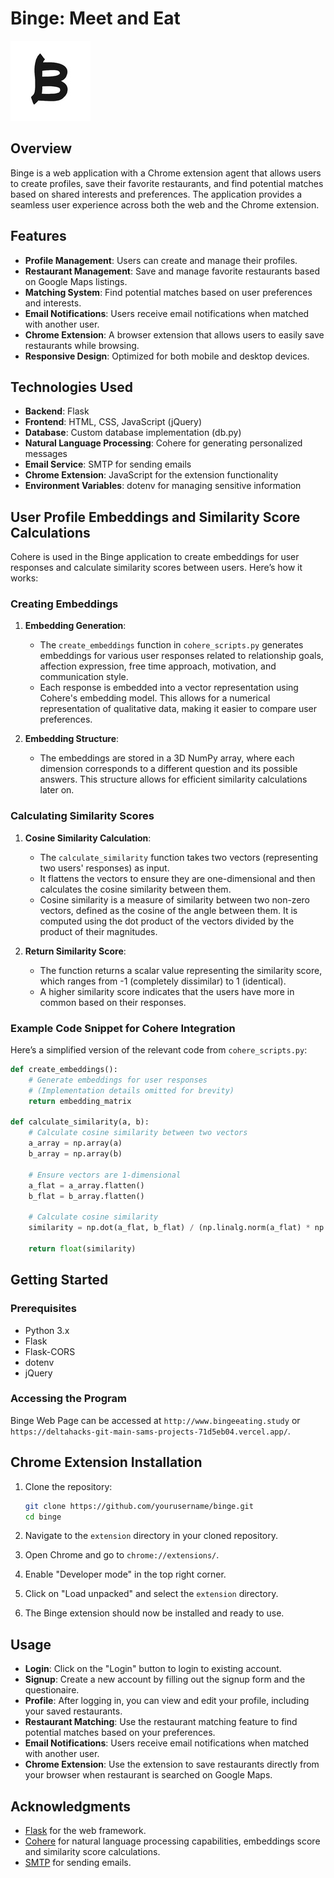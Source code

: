 # Binge: Meet and Eat

<kbd>![alt text](extension/icon128.png)</kbd>

## Overview

Binge is a web application with a Chrome extension agent that allows users to create profiles, save their favorite restaurants, and find potential matches based on shared interests and preferences. The application provides a seamless user experience across both the web and the Chrome extension.

## Features

- **Profile Management**: Users can create and manage their profiles.
- **Restaurant Management**: Save and manage favorite restaurants based on Google Maps listings.
- **Matching System**: Find potential matches based on user preferences and interests.
- **Email Notifications**: Users receive email notifications when matched with another user.
- **Chrome Extension**: A browser extension that allows users to easily save restaurants while browsing.
- **Responsive Design**: Optimized for both mobile and desktop devices.

## Technologies Used

- **Backend**: Flask
- **Frontend**: HTML, CSS, JavaScript (jQuery)
- **Database**: Custom database implementation (db.py)
- **Natural Language Processing**: Cohere for generating personalized messages
- **Email Service**: SMTP for sending emails
- **Chrome Extension**: JavaScript for the extension functionality
- **Environment Variables**: dotenv for managing sensitive information

## User Profile Embeddings and Similarity Score Calculations

Cohere is used in the Binge application to create embeddings for user responses and calculate similarity scores between users. Here’s how it works:

### Creating Embeddings

1. **Embedding Generation**:
   - The `create_embeddings` function in `cohere_scripts.py` generates embeddings for various user responses related to relationship goals, affection expression, free time approach, motivation, and communication style.
   - Each response is embedded into a vector representation using Cohere's embedding model. This allows for a numerical representation of qualitative data, making it easier to compare user preferences.

2. **Embedding Structure**:
   - The embeddings are stored in a 3D NumPy array, where each dimension corresponds to a different question and its possible answers. This structure allows for efficient similarity calculations later on.

### Calculating Similarity Scores

1. **Cosine Similarity Calculation**:
   - The `calculate_similarity` function takes two vectors (representing two users' responses) as input.
   - It flattens the vectors to ensure they are one-dimensional and then calculates the cosine similarity between them.
   - Cosine similarity is a measure of similarity between two non-zero vectors, defined as the cosine of the angle between them. It is computed using the dot product of the vectors divided by the product of their magnitudes.

2. **Return Similarity Score**:
   - The function returns a scalar value representing the similarity score, which ranges from -1 (completely dissimilar) to 1 (identical).
   - A higher similarity score indicates that the users have more in common based on their responses.

### Example Code Snippet for Cohere Integration

Here’s a simplified version of the relevant code from `cohere_scripts.py`:

```python
def create_embeddings():
    # Generate embeddings for user responses
    # (Implementation details omitted for brevity)
    return embedding_matrix

def calculate_similarity(a, b):
    # Calculate cosine similarity between two vectors
    a_array = np.array(a)
    b_array = np.array(b)
    
    # Ensure vectors are 1-dimensional
    a_flat = a_array.flatten()
    b_flat = b_array.flatten()
    
    # Calculate cosine similarity
    similarity = np.dot(a_flat, b_flat) / (np.linalg.norm(a_flat) * np.linalg.norm(b_flat))
    
    return float(similarity)
```

## Getting Started

### Prerequisites

- Python 3.x
- Flask
- Flask-CORS
- dotenv
- jQuery

### Accessing the Program

Binge Web Page can be accessed at `http://www.bingeeating.study` or `https://deltahacks-git-main-sams-projects-71d5eb04.vercel.app/`.

## Chrome Extension Installation

1. Clone the repository:

   ```bash
   git clone https://github.com/yourusername/binge.git
   cd binge
   ```
2. Navigate to the `extension` directory in your cloned repository.
3. Open Chrome and go to `chrome://extensions/`.
4. Enable "Developer mode" in the top right corner.
5. Click on "Load unpacked" and select the `extension` directory.
6. The Binge extension should now be installed and ready to use.

## Usage

- **Login**: Click on the "Login" button to login to existing account.
- **Signup**: Create a new account by filling out the signup form and the questionaire.
- **Profile**: After logging in, you can view and edit your profile, including your saved restaurants.
- **Restaurant Matching**: Use the restaurant matching feature to find potential matches based on your preferences.
- **Email Notifications**: Users receive email notifications when matched with another user.
- **Chrome Extension**: Use the extension to save restaurants directly from your browser when restaurant is searched on Google Maps.

## Acknowledgments

- [Flask](https://flask.palletsprojects.com/) for the web framework.
- [Cohere](https://cohere.ai/) for natural language processing capabilities, embeddings score and similarity score calculations.
- [SMTP](https://docs.python.org/3/library/smtplib.html) for sending emails.

